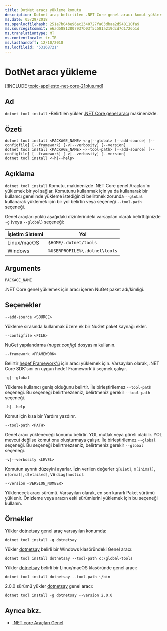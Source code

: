 ```yaml
---
title: DotNet aracı yükleme komutu
description: Dotnet araç belirtilen .NET Core genel aracı komut yükler makinenize yükleyin.
ms.date: 05/29/2018
ms.openlocfilehash: 251e7b04be96ac2340727fa03dbaa2d548110fa9
ms.sourcegitcommit: e6ad58812807937b03f5c581a219dcd7d1726b1d
ms.translationtype: MT
ms.contentlocale: tr-TR
ms.lasthandoff: 12/10/2018
ms.locfileid: "53168721"
---
```

# <a name="dotnet-tool-install"></a>DotNet aracı yükleme

[!INCLUDE [topic-appliesto-net-core-21plus.md](../../../includes/topic-appliesto-net-core-21plus.md)]

## <a name="name"></a>Ad

`dotnet tool install` -Belirtilen yükler [.NET Core genel aracı](global-tools.md) makinenizde.

## <a name="synopsis"></a>Özeti

```console
dotnet tool install <PACKAGE_NAME> <-g|--global> [--add-source] [--configfile] [--framework] [-v|--verbosity] [--version]
dotnet tool install <PACKAGE_NAME> <--tool-path> [--add-source] [--configfile] [--framework] [-v|--verbosity] [--version]
dotnet tool install <-h|--help>
```

## <a name="description"></a>Açıklama

`dotnet tool install` Komutu, makinenizde .NET Core genel Araçları'nı yüklemek bir yol sağlar. Komutunu kullanmak için ya da kullanarak bir kullanıcı genelinde yükleme istediğinizi belirtmek zorunda `--global` kullanarak yüklemek için bir yol belirtin veya seçeneği `--tool-path` seçeneği.

Genel araçları yüklü aşağıdaki dizinlerindeki varsayılan olarak belirttiğinizde `-g` (veya `--global`) seçeneği:

| İşletim Sistemi          | Yol                          |
|-------------|-------------------------------|
| Linux/macOS | `$HOME/.dotnet/tools`         |
| Windows     | `%USERPROFILE%\.dotnet\tools` |

## <a name="arguments"></a>Arguments

`PACKAGE_NAME`

.NET Core genel yüklemek için aracı içeren NuGet paket adı/kimliği.

## <a name="options"></a>Seçenekler

`--add-source <SOURCE>`

Yükleme sırasında kullanmak üzere ek bir NuGet paket kaynağı ekler.

`--configfile <FILE>`

NuGet yapılandırma (*nuget.config*) dosyasını kullanın.

`--framework <FRAMEWORK>`

Belirtir [hedef Framework'ü](../../standard/frameworks.md) için aracı yüklemek için. Varsayılan olarak, .NET Core SDK'sını en uygun hedef Framework'ü seçmek çalışır.

`-g|--global`

Yükleme kullanıcı geniş olduğunu belirtir. İle birleştirilemez `--tool-path` seçeneği. Bu seçeneği belirtmezseniz, belirtmeniz gerekir `--tool-path` seçeneği.

`-h|--help`

Komut için kısa bir Yardım yazdırır.

`--tool-path <PATH>`

Genel aracı yükleneceği konumu belirtir. YOL mutlak veya göreli olabilir. YOL mevcut değilse komut onu oluşturmaya çalışır. İle birleştirilemez `--global` seçeneği. Bu seçeneği belirtmezseniz, belirtmeniz gerekir `--global` seçeneği.

`-v|--verbosity <LEVEL>`

Komutun ayrıntı düzeyini ayarlar. İzin verilen değerler `q[uiet]`, `m[inimal]`, `n[ormal]`, `d[etailed]`, ve `diag[nostic]`.

`--version <VERSION_NUMBER>`

Yüklenecek aracı sürümü. Varsayılan olarak, en son kararlı Paket sürümü yüklenir. Önizleme veya aracın eski sürümlerini yüklemek için bu seçeneği kullanın.

## <a name="examples"></a>Örnekler

Yükler [dotnetsay](https://www.nuget.org/packages/dotnetsay/) genel araç varsayılan konumda:

`dotnet tool install -g dotnetsay`

Yükler [dotnetsay](https://www.nuget.org/packages/dotnetsay/) belirli bir Windows klasöründeki Genel aracı:

`dotnet tool install dotnetsay --tool-path c:\global-tools`

Yükler [dotnetsay](https://www.nuget.org/packages/dotnetsay/) belirli bir Linux/macOS klasöründe genel aracı:

`dotnet tool install dotnetsay --tool-path ~/bin`

2.0.0 sürümü yükler [dotnetsay](https://www.nuget.org/packages/dotnetsay/) genel aracı:

`dotnet tool install -g dotnetsay --version 2.0.0`

## <a name="see-also"></a>Ayrıca bkz.

* [.NET core Araçları Genel](global-tools.md)